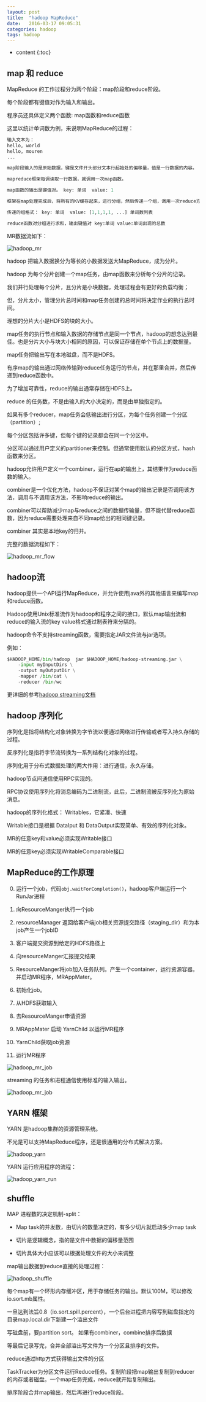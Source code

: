 ```yaml
---
layout: post
title:  "hadoop MapReduce"
date:   2016-03-17 09:05:31
categories: hadoop
tags: hadoop
---
```


* content
{:toc}

## map 和 reduce

MapReduce 的工作过程分为两个阶段：map阶段和reduce阶段。

每个阶段都有键值对作为输入和输出。

程序员还具体定义两个函数: map函数和reduce函数

这里以统计单词数为例，来说明MapReduce的过程：

```python
输入文本为：
hello, world
hello, mouren
...

map阶段输入的是原始数据，键是文件开头部分文本行起始处的偏移量，值是一行数据的内容。

mapreduce框架每调读取一行数据，就调用一次map函数。

map函数的输出是键值对。 key: 单词  value: 1

框架在map处理完成后，将所有的KV缓存起来，进行分组，然后传递一个组，调用一次reduce方法

传递的组格式： key: 单词  value: [1,1,1,1, ...] 单词数列表

reduce函数对分组进行求和，输出键值对 key:单词 value:单词出现的总数

```

MR数据流如下：

![hadoop_mr](/files/hadoop_mr.png)

hadoop 把输入数据换分为等长的小数据发送大MapReduce，成为分片。

hadoop 为每个分片创建一个map任务，由map函数来分析每个分片的记录。

我们并行处理每个分片，且分片是小块数据，处理过程会有更好的负载均衡；

但，分片太小，管理分片总时间和map任务创建的总时间将决定作业的执行总时间。

理想的分片大小是HDFS的块的大小。

map任务的执行节点和输入数据的存储节点是同一个节点，hadoop的想念达到最佳。也是分片大小与块大小相同的原因，可以保证存储在单个节点上的数据量。

map任务把输出写在本地磁盘，而不是HDFS。

有序map的输出通过网络传输到reduce任务运行的节点，并在那里合并，然后传递到reduce函数中。

为了增加可靠性，reduce的输出通常存储在HDFS上。

reduce 的任务数，不是由输入的大小决定的，而是由单独指定的。

如果有多个reducer，map任务会低输出进行分区，为每个任务创建一个分区（partition）;

每个分区包括许多键，但每个键的记录都会在同一个分区中。

分区可以通过用户定义的partitioner来控制。但通常使用默认的分区方式，hash函数来分区。

hadoop允许用户定义一个combiner，运行在ap的输出上，其结果作为reduce函数的输入。

combiner是一个优化方法，hadoop不保证对某个map的输出记录是否调用该方法，调用与不调用该方法，不影响reduce的输出。

combiner可以帮助减少map与reduce之间的数据传输量，但不能代替reduce函数，因为reduce需要处理来自不同map给出的相同键记录。

combiner 其实是本地key的归并。

完整的数据流程如下：

![hadoop_mr_flow](/files/hadoop_mr_flow.png)

## hadoop流

hadoop提供一个API运行MapReduce，并允许使用java外的其他语言来编写map和reduce函数。

Hadoop使用Unix标准流作为hadoop和程序之间的接口，默认map输出流和reduce的输入流的key value格式通过制表符来分隔的。

hadoop命令不支持streaming函数，需要指定JAR文件流与jar选项。

例如：

```python
$HADOOP_HOME/bin/hadoop  jar $HADOOP_HOME/hadoop-streaming.jar \
    -input myInputDirs \
    -output myOutputDir \
    -mapper /bin/cat \
    -reducer /bin/wc
```

更详细的参考[hadoop streaming文档](http://hadoop.apache.org/docs/r1.2.1/streaming.html)

## hadoop 序列化

序列化是指将结构化对象转换为字节流以便通过网络进行传输或者写入持久存储的过程。

反序列化是指将字节流转换为一系列结构化对象的过程。

序列化用于分布式数据处理的两大作用：进行通信，永久存储。

hadoop节点间通信使用RPC实现的。

RPC协议使用序列化将消息编码为二进制流，此后，二进制流被反序列化为原始消息。

hadoop的序列化格式： Writables，它紧凑、快速

Writable接口是根据 DataIput 和 DataOutput实现简单、有效的序列化对象。

MR的任意key和value必须实现Writable接口

MR的任意key必须实现WritableComparable接口


## MapReduce的工作原理

0. 运行一个job，代码`obj.waitForCompletion()`，hadoop客户端运行一个RunJar进程

1. 向ResourceManger执行一个job

2. resourceManager 返回给客户端job相关资源提交路径（staging_dir）和为本job产生一个jobID

3. 客户端提交资源到给定的HDFS路径上

4. 向resourceManger汇报提交结果

5. ResourceManger将job加入任务队列。产生一个container，运行资源容器。并启动MR程序，MRAppMater。

6. 初始化job。

7. 从HDFS获取输入

8. 去ResourceManger申请资源

9. MRAppMater 启动 YarnChild 以运行MR程序

10. YarnChild获取job资源

11. 运行MR程序

![hadoop_mr_job](/files/hadoop_mr_job.png)

streaming 的任务和进程通信使用标准的输入输出。

![hadoop_mr_job](/files/hadoop_mr_job_streaming.png)



## YARN 框架

YARN 是hadoop集群的资源管理系统。

不光是可以支持MapReduce程序，还是很通用的分布式解决方案。

![hadoop_yarn](/files/hadoop_yarn.png)

YARN 运行应用程序的流程：

![hadoop_yarn_run](/files/hadoop_yarn_run.png)


## shuffle

MAP 进程数的决定机制-split：

* Map task的并发数，由切片的数量决定的，有多少切片就启动多少map task

* 切片是逻辑概念，指的是文件中数据的偏移量范围

* 切片具体大小应该可以根据处理文件的大小来调整


map输出数据到reduce直接的处理过程：

![hadoop_shuffle](/files/hadoop_shuffle.png)

每个map有一个环形内存缓冲区，用于存储任务的输出。默认100M，可以修改io.sort.mb属性。

一旦达到法旨0.8（io.sort.spill.percent），一个后台进程把内容写到磁盘指定的目录map.local.dir下新建一个溢出文件

写磁盘前，要partition sort。 如果有combiner，combine排序后数据

等最后记录写完，合并全部溢出写文件为一个分区且排序的文件。

reduce通过http方式获得输出文件的分区

TaskTracker为分区文件运行Reduce任务。复制阶段把map输出复制到reducer的内存或者磁盘。一个map任务完成，reduce就开始复制输出。

排序阶段合并map输出，然后再进行reduce阶段。



















